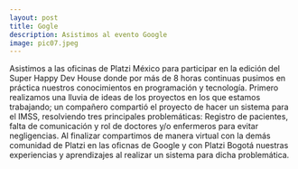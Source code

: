```yaml
---
layout: post
title: Gogle
description: Asistimos al evento Google
image: pic07.jpeg
---
```


Asistimos a las oficinas de Platzi México para participar en la edición del Super Happy Dev House donde por más de 8 horas continuas pusimos en práctica nuestros conocimientos en programación y tecnología.
Primero realizamos una lluvia de ideas de los proyectos en los que estamos trabajando; un compañero compartió el proyecto de hacer un sistema para el IMSS, resolviendo tres principales problemáticas: Registro de pacientes, falta de comunicación y rol de doctores y/o enfermeros para evitar negligencias.
Al finalizar compartimos de manera virtual con la demás comunidad de Platzi en las oficnas de Google y con Platzi Bogotá nuestras experiencias y aprendizajes al realizar un sistema para dicha problemática. 
